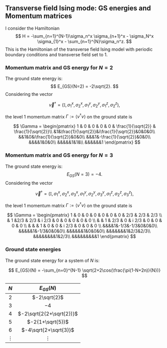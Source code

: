 ## Transverse field Ising mode: GS energies and Momentum matrices
I consider the Hamiltonian
$$
H = -\sum_{n=1}^{N-1}\sigma_n^x \sigma_{n+1}^x - \sigma_N^x \sigma_{1}^x - \sum_{n=1}^{N}\sigma_n^z.
$$
This is the Hamiltonian of the transverse field Ising model with periodic boundary conditions and transverse field set to $1$.
### Momentum matrix and GS energy for $N=2$
The ground state energy is:
$$
E_{GS}(N=2) = -2\sqrt{2}.
$$
Considering the vector

$$
\vec{v}^{\dagger} = (\mathbb{I}, \sigma^x_1,\sigma^x_2,\sigma^y_1,\sigma^y_2,\sigma^z_1,\sigma^z_2),
$$

the level $1$ momentum matrix $\Gamma := \langle v^{\dagger} v \rangle$  on the ground state is

$$
\Gamma = 
\begin{pmatrix}
1 	& 	0	&	0		&	0			&	0			&  \frac{1}{\sqrt{2}} & \frac{1}{\sqrt{2}}\\
&1&\frac{1}{\sqrt{2}}&i\frac{1}{\sqrt{2}}&0&0&0\\
&&1&0&i\frac{1}{\sqrt{2}}&0&0\\
&&&1&-\frac{1}{\sqrt{2}}&0&0\\
&&&&1&0&0\\
&&&&&1&1&\\
&&&&&&1
\end{pmatrix}
$$

### Momentum matrix and GS energy for $N=3$
The ground state energy is:
$$
E_{GS}(N=3) = -4.
$$
Considering the vector

$$
\vec{v}^{\dagger} = (\mathbb{I}, \sigma^x_1,\sigma^x_2,\sigma^x_3,\sigma^y_1,\sigma^y_2,\sigma^y_3,\sigma^z_1,\sigma^z_2,\sigma^z_3),
$$

the level $1$ momentum matrix $\Gamma := \langle v^{\dagger} v \rangle$  on the ground state is

$$
\Gamma = 
\begin{pmatrix}
1 	& 	0	&	0		&	0			&	0			& 	0	&	0	&	2/3		&	2/3	&	2/3	 \\
 	& 	1	&2/3	&	2/3		&	i 2/3	& 	0	&	0	&	0			&		0		&	0			 \\
 	& 		&	1		&	2/3		&	0			& 	i 2/3	&	0			&		0		&	0			& 0 \\
	 & 		&			& 		1		&	0			&	0			& 	i 2/3	&	0			&		0		&	0	\\
&&&&1&-1/3&-1/3&0&0&0\\
&&&&&1&-1/3&0&0&0\\
&&&&&&1&0&0&0\\
&&&&&&&1&2/3&2/3\\
&&&&&&&&1&2/3\\
&&&&&&&&&1
\end{pmatrix}
$$

### Ground state energies
The ground state energy for a system of $N$ is:

$$
E_{GS}(N) = -\sum_{n=0}^{N-1} \sqrt{2+2\cos(\frac{\pi(1-N+2n)}{N})}
$$

|     $N$      |       $E_{GS}(N)$        |
| :--------: | :------------------------: |
|   $2$   |       $-2\sqrt{2}$      |
|   $3$    |           $-4$           |
|   $4$    | $-2\sqrt{2(2+\sqrt{2})}$ |
|   $5$    |     $-2(1+\sqrt{5})$     |
|   $6$    |  $-4\sqrt{2+\sqrt{3}}$   |
| $\vdots$ |         $\vdots$         |